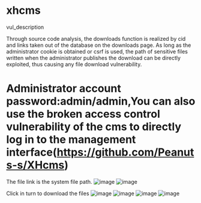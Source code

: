 # xhcms
vul_description

Through source code analysis, the downloads function is realized by cid and links taken out of the database on the downloads page. As long as the administrator cookie is obtained or csrf is used, the path of sensitive files written when the administrator publishes the download can be directly exploited, thus causing any file download vulnerability.
# Administrator account password:admin/admin,You can also use the broken access control vulnerability of the cms to directly log in to the management interface(https://github.com/Peanuts-s/XHcms)

The file link is the system file path.
![image](https://github.com/segonse/xhcms/assets/129601241/e9fc272a-0174-44e2-895a-4575782f7231)
![image](https://github.com/segonse/xhcms/assets/129601241/e1043589-edcc-4efc-b0e9-19eba0e5d1ae)

Click in turn to download the files
![image](https://github.com/segonse/xhcms/assets/129601241/b88b4cc7-273c-4faf-9772-7764a764b230)
![image](https://github.com/segonse/xhcms/assets/129601241/e08615c7-933f-44bf-979b-0311e501b4f3)
![image](https://github.com/segonse/xhcms/assets/129601241/91f0bdb3-87e7-48fb-85f1-98452da13530)
![image](https://github.com/segonse/xhcms/assets/129601241/71b74a6b-a0bb-412b-a134-f1af2b55ae2b)


